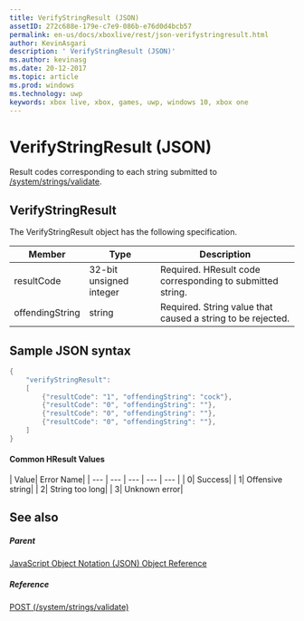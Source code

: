 ```yaml
---
title: VerifyStringResult (JSON)
assetID: 272c688e-179e-c7e9-086b-e76d0d4bcb57
permalink: en-us/docs/xboxlive/rest/json-verifystringresult.html
author: KevinAsgari
description: ' VerifyStringResult (JSON)'
ms.author: kevinasg
ms.date: 20-12-2017
ms.topic: article
ms.prod: windows
ms.technology: uwp
keywords: xbox live, xbox, games, uwp, windows 10, xbox one
---
```



# VerifyStringResult (JSON)
Result codes corresponding to each string submitted to [/system/strings/validate](../uri/stringserver/uri-systemstringsvalidate.md).
<a id="ID4ER"></a>


## VerifyStringResult

The VerifyStringResult object has the following specification.

| Member| Type| Description|
| --- | --- | --- |
| resultCode| 32-bit unsigned integer| Required. HResult code corresponding to submitted string.|
| offendingString| string| Required. String value that caused a string to be rejected.|

<a id="ID4EXB"></a>


## Sample JSON syntax


```cpp
{
    "verifyStringResult":
    [
        {"resultCode": "1", "offendingString": "cock"},
        {"resultCode": "0", "offendingString": ""},
        {"resultCode": "0", "offendingString": ""},
        {"resultCode": "0", "offendingString": ""},
    ]
}

```


#### Common HResult Values

| Value| Error Name|
| --- | --- | --- | --- | --- |
| 0| Success|
| 1| Offensive string|
| 2| String too long|
| 3| Unknown error|

<a id="ID4ELD"></a>


## See also

<a id="ID4END"></a>


##### Parent

[JavaScript Object Notation (JSON) Object Reference](atoc-xboxlivews-reference-json.md)


<a id="ID4EXD"></a>


##### Reference

[POST (/system/strings/validate)](../uri/stringserver/uri-systemstringsvalidatepost.md)
